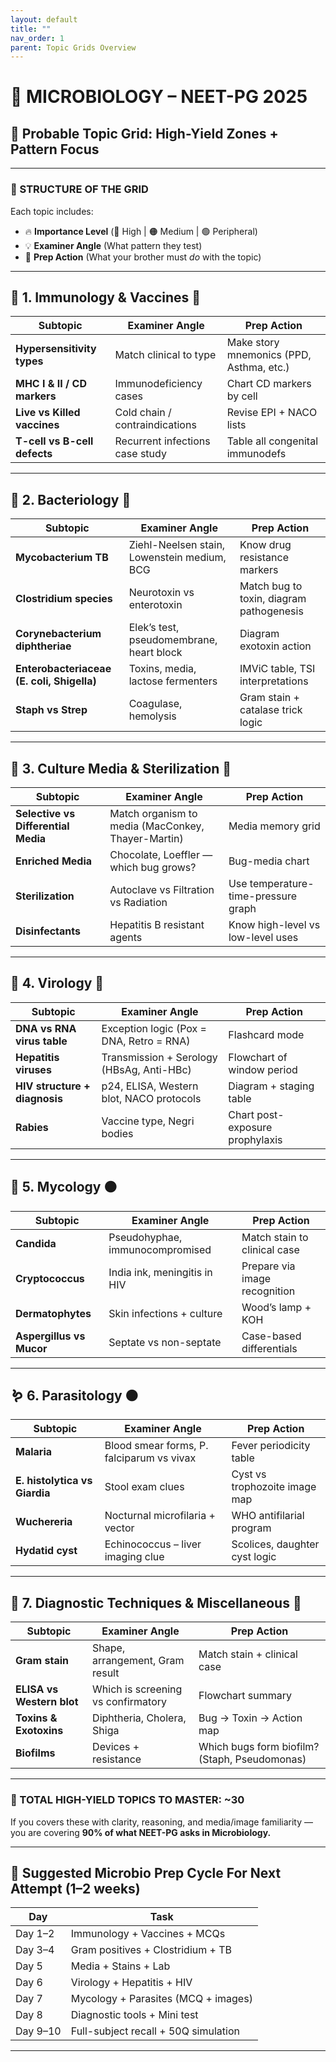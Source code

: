 ```yaml
---
layout: default
title: ""
nav_order: 1
parent: Topic Grids Overview
---
```

# 🧪 MICROBIOLOGY – NEET-PG 2025

## 🎯 Probable Topic Grid: High-Yield Zones + Pattern Focus

---

### 🔹 STRUCTURE OF THE GRID

Each topic includes:

* 🔥 **Importance Level** (🔴 High | 🟠 Medium | 🟢 Peripheral)
* 💡 **Examiner Angle** (What pattern they test)
* 🧠 **Prep Action** (What your brother must *do* with the topic)

---

## 🧬 **1. Immunology & Vaccines** 🔴

| Subtopic                     | Examiner Angle                  | Prep Action                              |
| ---------------------------- | ------------------------------- | ---------------------------------------- |
| **Hypersensitivity types**   | Match clinical to type          | Make story mnemonics (PPD, Asthma, etc.) |
| **MHC I & II / CD markers**  | Immunodeficiency cases          | Chart CD markers by cell                 |
| **Live vs Killed vaccines**  | Cold chain / contraindications  | Revise EPI + NACO lists                  |
| **T-cell vs B-cell defects** | Recurrent infections case study | Table all congenital immunodefs          |

---

## 🦠 **2. Bacteriology** 🔴

| Subtopic                                   | Examiner Angle                              | Prep Action                              |
| ------------------------------------------ | ------------------------------------------- | ---------------------------------------- |
| **Mycobacterium TB**                       | Ziehl-Neelsen stain, Lowenstein medium, BCG | Know drug resistance markers             |
| **Clostridium species**                    | Neurotoxin vs enterotoxin                   | Match bug to toxin, diagram pathogenesis |
| **Corynebacterium diphtheriae**            | Elek’s test, pseudomembrane, heart block    | Diagram exotoxin action                  |
| **Enterobacteriaceae (E. coli, Shigella)** | Toxins, media, lactose fermenters           | IMViC table, TSI interpretations         |
| **Staph vs Strep**                         | Coagulase, hemolysis                        | Gram stain + catalase trick logic        |

---

## 🧪 **3. Culture Media & Sterilization** 🔴

| Subtopic                            | Examiner Angle                                     | Prep Action                         |
| ----------------------------------- | -------------------------------------------------- | ----------------------------------- |
| **Selective vs Differential Media** | Match organism to media (MacConkey, Thayer-Martin) | Media memory grid                   |
| **Enriched Media**                  | Chocolate, Loeffler — which bug grows?             | Bug-media chart                     |
| **Sterilization**                   | Autoclave vs Filtration vs Radiation               | Use temperature-time-pressure graph |
| **Disinfectants**                   | Hepatitis B resistant agents                       | Know high-level vs low-level uses   |

---

## 🧫 **4. Virology** 🔴

| Subtopic                      | Examiner Angle                            | Prep Action                     |
| ----------------------------- | ----------------------------------------- | ------------------------------- |
| **DNA vs RNA virus table**    | Exception logic (Pox = DNA, Retro = RNA)  | Flashcard mode                  |
| **Hepatitis viruses**         | Transmission + Serology (HBsAg, Anti-HBc) | Flowchart of window period      |
| **HIV structure + diagnosis** | p24, ELISA, Western blot, NACO protocols  | Diagram + staging table         |
| **Rabies**                    | Vaccine type, Negri bodies                | Chart post-exposure prophylaxis |

---

## 🧫 **5. Mycology** 🟠

| Subtopic                 | Examiner Angle                  | Prep Action                   |
| ------------------------ | ------------------------------- | ----------------------------- |
| **Candida**              | Pseudohyphae, immunocompromised | Match stain to clinical case  |
| **Cryptococcus**         | India ink, meningitis in HIV    | Prepare via image recognition |
| **Dermatophytes**        | Skin infections + culture       | Wood’s lamp + KOH             |
| **Aspergillus vs Mucor** | Septate vs non-septate          | Case-based differentials      |

---

## 🪱 **6. Parasitology** 🟠

| Subtopic                      | Examiner Angle                            | Prep Action                   |
| ----------------------------- | ----------------------------------------- | ----------------------------- |
| **Malaria**                   | Blood smear forms, P. falciparum vs vivax | Fever periodicity table       |
| **E. histolytica vs Giardia** | Stool exam clues                          | Cyst vs trophozoite image map |
| **Wuchereria**                | Nocturnal microfilaria + vector           | WHO antifilarial program      |
| **Hydatid cyst**              | Echinococcus – liver imaging clue         | Scolices, daughter cyst logic |

---

## 💊 **7. Diagnostic Techniques & Miscellaneous** 🔴

| Subtopic                  | Examiner Angle                     | Prep Action                                   |
| ------------------------- | ---------------------------------- | --------------------------------------------- |
| **Gram stain**            | Shape, arrangement, Gram result    | Match stain + clinical case                   |
| **ELISA vs Western blot** | Which is screening vs confirmatory | Flowchart summary                             |
| **Toxins & Exotoxins**    | Diphtheria, Cholera, Shiga         | Bug → Toxin → Action map                      |
| **Biofilms**              | Devices + resistance               | Which bugs form biofilm? (Staph, Pseudomonas) |

---

### 📌 TOTAL HIGH-YIELD TOPICS TO MASTER: \~30

If you covers these with clarity, reasoning, and media/image familiarity — you are covering **90% of what NEET-PG asks in Microbiology.**

---

## 🔄 Suggested Microbio Prep Cycle For Next Attempt (1–2 weeks)

| Day      | Task                                 |
| -------- | ------------------------------------ |
| Day 1–2  | Immunology + Vaccines + MCQs         |
| Day 3–4  | Gram positives + Clostridium + TB    |
| Day 5    | Media + Stains + Lab                 |
| Day 6    | Virology + Hepatitis + HIV           |
| Day 7    | Mycology + Parasites (MCQ + images)  |
| Day 8    | Diagnostic tools + Mini test         |
| Day 9–10 | Full-subject recall + 50Q simulation |

---

